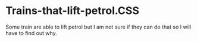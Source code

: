# Trains-that-lift-petrol.CSS
Some train are able to lift petrol but I am not sure if they can do that so I will have to find out why. 
